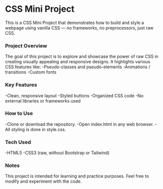 # CSS Mini Project

This is a CSS Mini Project that demonstrates how to build and style a webpage using vanilla CSS — no frameworks, no preprocessors, just raw CSS.

### Project Overview
The goal of this project is to explore and showcase the power of raw CSS in creating visually appealing and responsive designs. It highlights various CSS features like:
-Pseudo-classes and pseudo-elements
-Animations / transitions
-Custom fonts

### Key Features
-Clean, responsive layout
-Styled buttons
-Organized CSS code
-No external libraries or frameworks used

### How to Use
-Clone or download the repository.
-Open index.html in any web browser.
-All styling is done in style.css.

### Tech Used
-HTML5
-CSS3 (raw, without Bootstrap or Tailwind)

### Notes
This project is intended for learning and practice purposes. Feel free to modify and experiment with the code.
